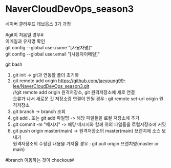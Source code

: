 # NaverCloudDevOps_season3
네이버 클라우드 데브옵스 3기 과정


#git이 처음일 경우#  
이메일과 유저명 확인  
git config --global user.name "[사용자명]"  
git config --global user.email "[사용자이메일]"


git bash

1. git init -> git과 연동할 폴더 초기화
2. git remote add origin https://github.com/jaeyoung99-lee/NaverCloudDevOps_season3.git  
   //git remote add origin 원격저장소, git 원격저장소에 새로 연결  
   오류가 나서 새로운 깃 저장소랑 연결이 안될 경우 : git remote set-url origin 원격저장소
3. git branch -> branch 조회
4. git add . 또는 git add 파일명 -> 해당 파일들을 로컬 저장소에 추가
5. git commit -m "메시지" -> 해당 메시지와 함께 위의 파일들을 로컬저장소에 커밋
6. git push origin master(main) -> 원격저장소의 master(main) 브랜치에 소스 보내기  
   원격저장소의 수정된 내용을 가져올 경우 : git pull origin 브랜치명(master or main)

#branch 이동하는 것이 checkout#

